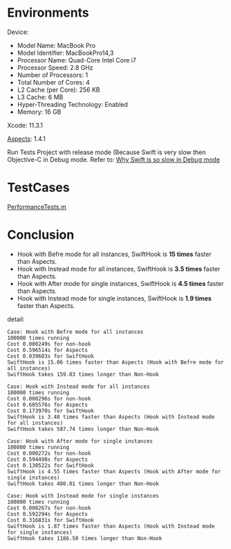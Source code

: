 # Environments

Device: 

* Model Name:	MacBook Pro
* Model Identifier:	MacBookPro14,3
* Processor Name:	Quad-Core Intel Core i7
* Processor Speed:	2.8 GHz
* Number of Processors:	1
* Total Number of Cores:	4
* L2 Cache (per Core):	256 KB
* L3 Cache:	6 MB
* Hyper-Threading Technology:	Enabled
* Memory:	16 GB

Xcode: 11.3.1

[Aspects](https://github.com/steipete/Aspects): 1.4.1

Run Tests Project with release mode (Because Swift is very slow then Objective-C in Debug mode. Refer to:  [Why Swift is so slow in Debug mode](https://stackoverflow.com/questions/61998649/why-swift-is-so-slow-in-debug-mode)


# TestCases

[PerformanceTests.m](../PerformanceTests/PerformanceTests.m)

# Conclusion

* Hook with Befre mode for all instances, SwiftHook is **15 times** faster than Aspects.
* Hook with Instead mode for all instances, SwiftHook is **3.5 times** faster than Aspects.
* Hook with After mode for single instances, SwiftHook is **4.5 times** faster than Aspects.
* Hook with Instead mode for single instances, SwiftHook is **1.9 times** faster than Aspects.

detail:

```
Case: Hook with Befre mode for all instances
100000 times running
Cost 0.000249s for non-hook
Cost 0.596514s for Aspects
Cost 0.039603s for SwiftHook
SwiftHook is 15.06 times faster than Aspects (Hook with Befre mode for all instances)
SwiftHook takes 159.03 times longer than Non-Hook

Case: Hook with Instead mode for all instances
100000 times running
Cost 0.000296s for non-hook
Cost 0.605576s for Aspects
Cost 0.173970s for SwiftHook
SwiftHook is 3.48 times faster than Aspects (Hook with Instead mode for all instances)
SwiftHook takes 587.74 times longer than Non-Hook

Case: Hook with After mode for single instances
100000 times running
Cost 0.000272s for non-hook
Cost 0.594498s for Aspects
Cost 0.130522s for SwiftHook
SwiftHook is 4.55 times faster than Aspects (Hook with After mode for single instances)
SwiftHook takes 480.01 times longer than Non-Hook

Case: Hook with Instead mode for single instances
100000 times running
Cost 0.000267s for non-hook
Cost 0.592294s for Aspects
Cost 0.316831s for SwiftHook
SwiftHook is 1.87 times faster than Aspects (Hook with Instead mode for single instances)
SwiftHook takes 1186.50 times longer than Non-Hook
```
